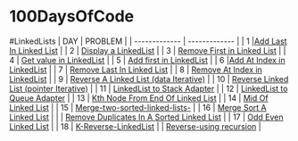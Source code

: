 # 100DaysOfCode

#LinkedLists
| DAY  | PROBLEM |
| ------------- | ------------- |
| 1  |[Add Last In Linked List](https://github.com/sakshamlamba109/100DaysOfCode/blob/master/Linked%20List/Add%20Last%20In%20Linked%20List.txt) |
| 2  | [Display a LinkedList](https://github.com/sakshamlamba109/100DaysOfCode/blob/master/Linked%20List/Display%20a%20LinkedList.txt)  |
| 3  | [Remove First in Linked List](https://github.com/sakshamlamba109/100DaysOfCode/blob/master/Linked%20List/Remove%20First.txt)  |
| 4  | [Get value in LinkedList](https://github.com/sakshamlamba109/100DaysOfCode/blob/master/Linked%20List/Get%20value%20in%20LinkedList.txt)  |
| 5 | [Add first in LinkedList](https://github.com/sakshamlamba109/100DaysOfCode/blob/master/Linked%20List/Add%20first%20in%20LinkedList.java)  |
| 6 |[Add At Index in LinkedList](https://github.com/sakshamlamba109/100DaysOfCode/blob/master/Linked%20List/AddAtIndex.txt)  |
| 7  | [Remove Last In Linked List](https://github.com/sakshamlamba109/100DaysOfCode/blob/master/Linked%20List/Remove%20Last%20At%20Index.txt)  |
| 8  | [Remove At Index in LinkedList](https://github.com/sakshamlamba109/100DaysOfCode/blob/master/Linked%20List/Remove%20At%20Index.txt)  |
| 9  | [Reverse A Linked List (data Iterative)](https://github.com/sakshamlamba109/100DaysOfCode/blob/master/Linked%20List/Reverse%20A%20Linked%20List%20(data%20Iterative).txt)  |
| 10  | [Reverse Linked List (pointer Iterative)](https://github.com/sakshamlamba109/100DaysOfCode/blob/master/Linked%20List/Reverse%20Linked%20List%20(pointer%20Iterative).txt)  |
| 11  | [LinkedList to Stack Adapter](https://github.com/sakshamlamba109/100DaysOfCode/blob/master/Linked%20List/LinkedList%20to%20Stack%20Adapter.txt) |
| 12  | [LinkedList to Queue Adapter](https://github.com/sakshamlamba109/100DaysOfCode/blob/master/Linked%20List/LinkedList%20to%20Queue%20Adapter.txt)  |
| 13  | [Kth Node From End Of Linked List](https://github.com/sakshamlamba109/100DaysOfCode/blob/master/Linked%20List/Kth%20Node%20From%20End%20Of%20Linked%20List.txt)  |
| 14  | [Mid Of Linked List](https://github.com/sakshamlamba109/100DaysOfCode/blob/master/Linked%20List/Mid%20Of%20Linked%20List.txt)  |
| 15 | [Merge-two-sorted-linked-lists-](https://github.com/sakshamlamba109/100DaysOfCode/blob/master/Linked%20List/merge-two-sorted-linked-lists-official.txt)  |
| 16  | [Merge Sort A Linked List](https://github.com/sakshamlamba109/100DaysOfCode/blob/master/Linked%20List/Merge%20Sort%20A%20Linked%20List.txt) |
|      | [Remove Duplicates In A Sorted Linked List](https://github.com/sakshamlamba109/100DaysOfCode/blob/master/Linked%20List/Remove%20duplicates%20from%20a%20sorted%20Linked%20List.java) |
| 17 | [Odd Even Linked List](https://github.com/sakshamlamba109/100DaysOfCode/blob/master/Linked%20List/Odd%20Even%20Linked%20List.java) |
| 18 | [K-Reverse-LinkedList](https://github.com/sakshamlamba109/100DaysOfCode/blob/35a05b4cf7e76cf3b8741fc14c83ce39a1bf3767/Linked%20List/K-Reverse-LinkedList.java) |
     | [Reverse-using recursion](https://github.com/sakshamlamba109/100DaysOfCode/blob/35a05b4cf7e76cf3b8741fc14c83ce39a1bf3767/Linked%20List/Display-Reverse-LinkedList.java) |


